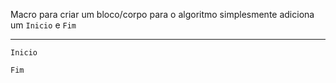 Macro para criar um bloco/corpo para o algoritmo
simplesmente adiciona um `Inicio` e `Fim`

---

```
Inicio

Fim
```
